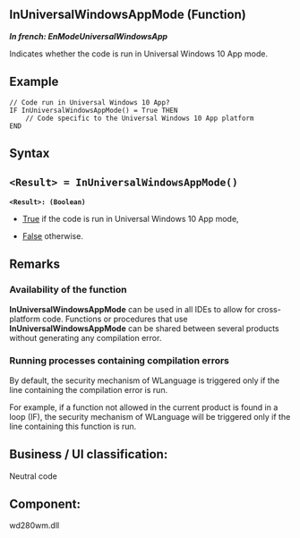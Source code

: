 


## InUniversalWindowsAppMode (Function)

***In french: EnModeUniversalWindowsApp***



<a name="XUse"></a>
<a name="Use"></a>
<a name="description"></a>
Indicates whether the code is run in Universal Windows 10 App mode.


<a name="Example1"></a>
<a name="sample_code"></a>

## Example


```wl
// Code run in Universal Windows 10 App? 
IF InUniversalWindowsAppMode() = True THEN
	// Code specific to the Universal Windows 10 App platform 
END
```

<a name="XSYNTAX"></a>

## Syntax
<a name="SYNTAX1"></a>

`<Result> = InUniversalWindowsAppMode()`
---

**`<Result>: (Boolean)`**



- <u><u><u><u>True</u></u></u></u> if the code is run in Universal Windows 10 App mode, 

- <u><u><u><u>False</u></u></u></u> otherwise.






<a name="NOTE0"></a>
<a name="NOTE0_1"></a>

## Remarks


### Availability of the function
<a name="availability_the_function_ELTPARAGRAPHE000182"></a>

**InUniversalWindowsAppMode** can be used in all IDEs to allow for cross-platform code. Functions or procedures that use **InUniversalWindowsAppMode** can be shared between several products without generating any compilation error.
<a name="NOTE0_2"></a>


### Running processes containing compilation errors
<a name="running_processes_containing_compilation_errors_ELTPARAGRAPHE000196"></a>

By default, the security mechanism of WLanguage is triggered only if the line containing the compilation error is run.

For example, if a function not allowed in the current product is found in a loop (IF), the security mechanism of WLanguage will be triggered only if the line containing this function is run.

<a name="XComponent"></a>

## Business / UI classification:
Neutral code
## Component:
wd280wm.dll
